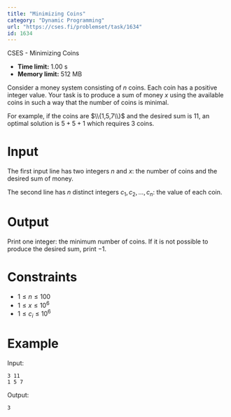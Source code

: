 ```yaml
---
title: "Minimizing Coins"
category: "Dynamic Programming"
url: "https://cses.fi/problemset/task/1634"
id: 1634
---
```


CSES - Minimizing Coins

  * **Time limit:** 1.00 s
  * **Memory limit:** 512 MB

Consider a money system consisting of $n$ coins. Each coin has a positive
integer value. Your task is to produce a sum of money $x$ using the available
coins in such a way that the number of coins is minimal.

For example, if the coins are $\\{1,5,7\\}$ and the desired sum is $11$, an
optimal solution is $5+5+1$ which requires $3$ coins.

# Input

The first input line has two integers $n$ and $x$: the number of coins and the
desired sum of money.

The second line has $n$ distinct integers $c_1,c_2,\dots,c_n$: the value of
each coin.

# Output

Print one integer: the minimum number of coins. If it is not possible to
produce the desired sum, print $-1$.

# Constraints

  * $1 \le n \le 100$
  * $1 \le x \le 10^6$
  * $1 \le c_i \le 10^6$

# Example

Input:

    
    
    3 11
    1 5 7
    

Output:

    
    
    3
    

